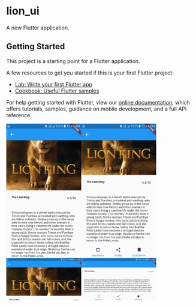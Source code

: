 # lion_ui

A new Flutter application.

## Getting Started

This project is a starting point for a Flutter application.

A few resources to get you started if this is your first Flutter project:

- [Lab: Write your first Flutter app](https://flutter.dev/docs/get-started/codelab)
- [Cookbook: Useful Flutter samples](https://flutter.dev/docs/cookbook)

For help getting started with Flutter, view our
[online documentation](https://flutter.dev/docs), which offers tutorials,
samples, guidance on mobile development, and a full API reference.


<img src="screenshot/Screenshot_20200204-004137.png" width=200><img src="screenshot/Screenshot_20200204-004140.png" width=200><img src="screenshot/Screenshot_20200204-004157.png" width=200><img src="screenshot/Screenshot_20200204-004200.png" width=200>
